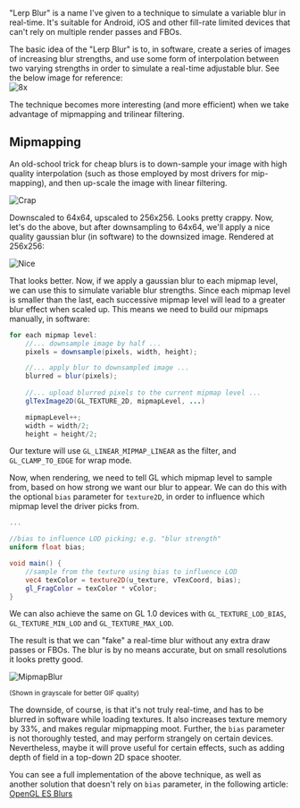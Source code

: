 "Lerp Blur" is a name I've given to a technique to simulate a variable blur in real-time. It's suitable for Android, iOS and other fill-rate limited devices that can't rely on multiple render passes and FBOs. 

The basic idea of the "Lerp Blur" is to, in software, create a series of images of increasing blur strengths, and use some form of interpolation between two varying strengths in order to simulate a real-time adjustable blur. See the below image for reference:  
![8x](http://i.imgur.com/JL3yQ.png)

The technique becomes more interesting (and more efficient) when we take advantage of mipmapping and trilinear filtering.

## Mipmapping

An old-school trick for cheap blurs is to down-sample your image with high quality interpolation (such as those employed by most drivers for mip-mapping), and then up-scale the image with linear filtering. 

![Crap](http://i.imgur.com/e7zb4.png)

Downscaled to 64x64, upscaled to 256x256. Looks pretty crappy. Now, let's do the above, but after downsampling to 64x64, we'll apply a nice quality gaussian blur (in software) to the downsized image. Rendered at 256x256:

![Nice](http://i.imgur.com/ZOPd1.png)

That looks better. Now, if we apply a gaussian blur to each mipmap level, we can use this to simulate variable blur strengths. Since each mipmap level is smaller than the last, each successive mipmap level will lead to a greater blur effect when scaled up. This means we need to build our mipmaps manually, in software:

```java
for each mipmap level:
    //... downsample image by half ...
    pixels = downsample(pixels, width, height);

    //... apply blur to downsampled image ...
    blurred = blur(pixels);    
    
    //... upload blurred pixels to the current mipmap level ...
    glTexImage2D(GL_TEXTURE_2D, mipmapLevel, ...)

    mipmapLevel++;
    width = width/2;
    height = height/2;
```

Our texture will use `GL_LINEAR_MIPMAP_LINEAR` as the filter, and `GL_CLAMP_TO_EDGE` for wrap mode.

Now, when rendering, we need to tell GL which mipmap level to sample from, based on how strong we want our blur to appear. We can do this with the optional `bias` parameter for `texture2D`, in order to influence which mipmap level the driver picks from. 

```glsl
...

//bias to influence LOD picking; e.g. "blur strength"
uniform float bias;

void main() {
	//sample from the texture using bias to influence LOD
	vec4 texColor = texture2D(u_texture, vTexCoord, bias);
	gl_FragColor = texColor * vColor;
}
```

We can also achieve the same on GL 1.0 devices with `GL_TEXTURE_LOD_BIAS`, `GL_TEXTURE_MIN_LOD` and `GL_TEXTURE_MAX_LOD`.

The result is that we can "fake" a real-time blur without any extra draw passes or FBOs. The blur is by no means accurate, but on small resolutions it looks pretty good.

![MipmapBlur](http://i.imgur.com/FAROj.gif)

<sup>(Shown in grayscale for better GIF quality)</sup>

The downside, of course, is that it's not truly real-time, and has to be blurred in software while loading textures. It also increases texture memory by 33%, and makes regular mipmapping moot. Further, the `bias` parameter is not thoroughly tested, and may perform strangely on certain devices. Nevertheless, maybe it will prove useful for certain effects, such as adding depth of field in a top-down 2D space shooter.

You can see a full implementation of the above technique, as well as another solution that doesn't rely on `bias` parameter, in the following article:  
[OpenGL ES Blurs](OpenGL-ES-Blurs)